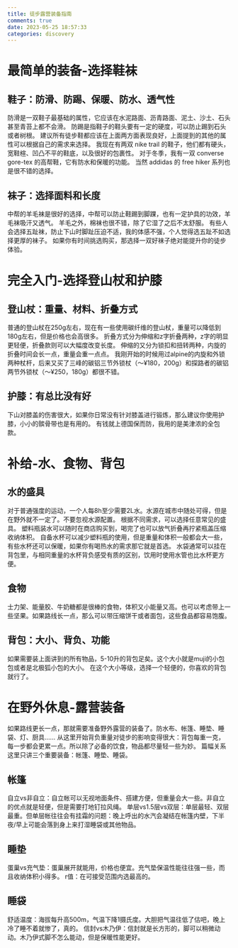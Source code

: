 ```yaml
---
title: 徒步露营装备指南
comments: true
date: 2023-05-25 18:57:33
categories: discovery
---
```


# 最简单的装备-选择鞋袜
## 鞋子：防滑、防踢、保暖、防水、透气性

防滑是一双鞋子最基础的属性，它应该在水泥路面、沥青路面、泥土、沙土、石头甚至青苔上都不会滑。
防踢是指鞋子的鞋头要有一定的硬度，可以防止踢到石头或者树根。
建议所有徒步鞋都应该在上面两方面表现良好，上面提到的其他的属性可以根据自己的需求来选择。
我现在有两双 nike trail 的鞋子，他们都有硬头，宽鞋楦、凹凸不平的鞋底，以及很好的包裹性。
对于冬季，我有一双 converse gore-tex 的高帮鞋，它有防水和保暖的功能。
当然 addidas 的 free hiker 系列也是很不错的选择。

## 袜子：选择面料和长度

中帮的羊毛袜是很好的选择，中帮可以防止鞋踢到脚踝，也有一定护具的功效，羊毛袜吸汗又透气。
羊毛之外，棉袜也很不错，除了它湿了之后不太舒服。
有些人会选择五趾袜，防止下山时脚趾压迫不适，我的体感不强，个人觉得选五趾不如选择更厚的袜子。
如果你有时间挑选购买，那选择一双好袜子绝对能提升你的徒步体验。

# 完全入门-选择登山杖和护膝
## 登山杖：重量、材料、折叠方式
普通的登山杖在250g左右，现在有一些使用碳纤维的登山杖，重量可以降低到180g左右，但是价格也会高很多。
折叠方式分为伸缩和z字折叠两种，z字的明显更轻便，折叠款则可以大幅度改变长度。
伸缩的又分为锁扣和扭转两种，内旋的折叠时间会长一点，重量会重一点点。
我刚开始的时候用过alpine的内旋和外锁两种杖杆，后来又买了三峰的碳铝三节外锁杖（～¥180，200g）和探路者的碳铝两节外锁杖（～¥250，180g）都很不错。

## 护膝：有总比没有好
下山对膝盖的伤害很大，如果你日常没有针对膝盖进行锻炼，那么建议你使用护膝，小小的髌骨带也是有用的。
有钱就上德国保而防，我用的是美津浓的全包款。

# 补给-水、食物、背包
## 水的盛具
对于普通强度的运动，一个人每8h至少需要2L水。水源在城市中随处可得，但是在野外就不一定了。不要忽视水源配置。
根据不同需求，可以选择任意常见的盛具。
塑料瓶装水可以随时在商店购买到，喝完了也可以放气折叠再拧紧瓶盖压缩收纳体积。
自备水杯可以减少塑料瓶的使用，但是重量和体积一般都会大一些，有些水杯还可以保暖，如果你有喝热水的需求那它就是首选。
水袋通常可以挂在背包里，与相同重量的水杯背负感受有质的区别，饮用时使用水管也比水杯更方便。
## 食物
士力架、能量胶、牛奶糖都是很棒的食物，体积又小能量又高。也可以考虑带上一些坚果。如果路线长一点，那么可以带压缩饼干或者面包，这些食品都容易饱腹。
## 背包：大小、背负、功能
如果需要装上面讲到的所有物品，5-10升的背包足矣。这个大小就是muji的小包包或者是北极狐小包的大小。
在这个大小等级，选择一个轻便的，你喜欢的背包就行了。

# 在野外休息-露营装备
如果路线更长一点，那就需要准备野外露营的装备了。防水布、帐篷、睡垫、睡袋、灯、厨具……
从这里开始背负重量对徒步的影响变得很大：背包每重一克，每一步都会更累一点。所以除了必备的饮食，物品都尽量轻一些为妙。
篇幅关系这里只讲三个重要装备：帐篷、睡垫、睡袋。

## 帐篷
自立vs非自立：自立帐可以无视地面条件、搭建方便，但重量会大一些。非自立的优点就是轻便，但是需要打地钉拉风绳。
单层vs1.5层vs双层：单层最轻、双层最重。但单层帐往往会有挂霜的问题：晚上呼出的水汽会凝结在帐篷内壁，下半夜/早上可能会落到身上来打湿睡袋或其他物品。

## 睡垫
蛋巢vs充气垫：蛋巢展开就能用，价格也便宜。充气垫保温性能往往强一些，而且收纳体积小得多。
r值：在可接受范围内选最高的。

## 睡袋
舒适温度：海拔每升高500m，气温下降1摄氏度。大胆把气温往低了估吧，晚上冷了睡不着就惨了，真的。
信封vs木乃伊：信封就是长方形的，脚可以稍微动动。木乃伊式脚不怎么能动，但是保暖性能更好。

